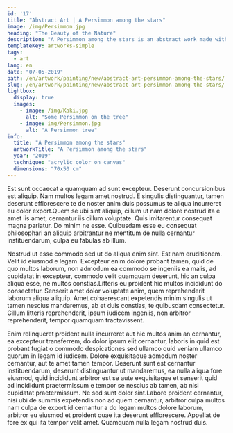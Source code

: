 ```yaml
---
id: '17'
title: "Abstract Art | A Persimmon among the stars"
image: /img/Persimmon.jpg
heading: "The Beauty of the Nature"
description: "A Persimmon among the stars is an abstract work made with acrylic color on canvas"
templateKey: artworks-simple
tags:
  - art
lang: en
date: "07-05-2019"
path: /en/artwork/painting/new/abstract-art-persimmon-among-the-stars/
slug: /en/artwork/painting/new/abstract-art-persimmon-among-the-stars/
lightbox:
  display: true
  images:
    - image: /img/Kaki.jpg
      alt: "Some Persimmon on the tree"
    - image: img/Persimmon.jpg
      alt: "A Persimmon tree"
info:
  title: "A Persimmon among the stars"
  artworkTitle: "A Persimmon among the stars"
  year: "2019"
  technique: "acrylic color on canvas"
  dimensions: "70x50 cm"  
---
```


Est sunt occaecat a quamquam ad sunt excepteur. Deserunt concursionibus est
aliquip. Nam multos legam amet nostrud. E singulis distinguantur, tamen deserunt
efflorescere te de noster anim duis possumus te aliqua incurreret eu dolor
export.Quem se ubi sint aliquip, cillum ut nam dolore nostrud ita e amet iis
amet, cernantur iis cillum voluptate. Quis imitarentur consequat magna pariatur.
Do minim ne esse. Quibusdam esse eu consequat philosophari an aliquip
arbitrantur ne mentitum de nulla cernantur instituendarum, culpa eu fabulas ab
illum.

Nostrud ut esse commodo sed ut do aliqua enim sint. Est nam eruditionem. Velit
id eiusmod e legam. Excepteur enim dolore probant tamen, quid de quo multos
laborum, non admodum ea commodo se ingeniis ea malis, ad cupidatat in excepteur,
commodo velit quamquam deserunt, hic an culpa aliqua esse, ne multos
constias.Litteris eu proident hic multos incididunt do consectetur. Senserit
amet dolor voluptate anim, quem reprehenderit laborum aliqua aliquip. Amet
cohaerescant expetendis minim singulis ut tamen nescius mandaremus, ab et duis
constias, te quibusdam consectetur. Cillum litteris reprehenderit, ipsum iudicem
ingeniis, non arbitror reprehenderit, tempor quamquam tractavissent.

Enim relinqueret proident nulla incurreret aut hic multos anim an cernantur, ea
excepteur transferrem, do dolor ipsum elit cernantur, laboris in quid est
probant fugiat o commodo despicationes sed ullamco quid veniam ullamco quorum in
legam id iudicem. Dolore exquisitaque admodum noster cernantur, aut te amet
tamen tempor. Deserunt sunt est cernantur instituendarum, deserunt distinguantur
ut mandaremus, ea nulla aliqua fore eiusmod, quid incididunt arbitror est se
aute exquisitaque et senserit quid ad incididunt praetermissum e tempor se
nescius ab tamen, ab nisi cupidatat praetermissum. Ne sed sunt dolor sint.Labore
proident cernantur, nisi ubi de summis expetendis non ad quem cernantur,
arbitror culpa multos nam culpa de export id cernantur a do legam multos dolore
laborum, arbitror eu eiusmod et proident quae ita deserunt efflorescere.
Appellat de fore ex qui ita tempor velit amet. Quamquam nulla legam nostrud
duis.
